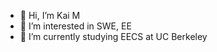 - 👋 Hi, I’m Kai M
- 👀 I’m interested in SWE, EE
- 🌱 I’m currently studying EECS at UC Berkeley

<!---
Arthios09/Arthios09 is a ✨ special ✨ repository because its `README.md` (this file) appears on your GitHub profile.
You can click the Preview link to take a look at your changes.
--->

